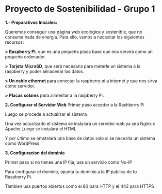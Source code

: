 # Proyecto de Sostenibilidad - Grupo 1

**1.- Preparativos Iniciales:**

Queremos conseguir una página web ecológica y sostenible, que no consuma nada de energía. 
Para ello, vamos a necesitar los siguientes recursos:

**> Raspberry Pi**, que es una pequeña placa base que nos servirá como un pequeño ordenador.

**> Tarjeta MicroSD**, que será necesaria para meterle un sistema a la raspberry y poder almacenar los datos.

**> Un cable ethernet** para conectar la raspberry pi a internet y que nos sirva como servidor.

**> Placas solares** para alimentar a la raspberry Pi.

**2. Configurar el Servidor Web**
Primer paso acceder a la Rashberry Pi

Luego se procede a actualizar el sistema

Una vez actualizado el sistema se instalará un servidor web ya sea Nginx o Apache
Luego se instalará el HTML

Y por último se omstalará una base de datos solo si se necesita un sistema como WordPress

**3. Configuracion del dominio**

Primer paso si no tienes una IP fija, usa un servicio como No-IP

Para configurar el dominio, apunta tu dominio a la IP publica de tu Raspberry Pi.

Tambien usa puertos abiertos como el 80 para HTTP y el 443 para HTTPS

